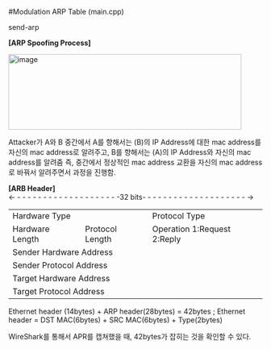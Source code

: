 #Modulation ARP Table (main.cpp)

  send-arp <interpace> <sender ip> <target ip>

  **[ARP Spoofing Process]**
  
  <img width="462" height="150" alt="image" src="https://github.com/user-attachments/assets/01d083a4-f8e4-4fa4-9ab1-b6ddd8110176" />

  Attacker가 A와 B 중간에서 A를 향해서는 (B)의 IP Address에 대한 mac address를
  자신의 mac address로 알려주고, B를 향해서는 (A)의 IP Address와 자신의 mac address를 알려줌
  즉, 중간에서 정상적인 mac address 교환을 자신의 mac address로 바꿔서 알려주면서 과정을 진행함.

  **[ARB Header]**
  <br><- - - - - - - - - - - - - - - - - - - - -32 bits- - - - - - - - - - - - - - - - - - - - ->
  <table>
    <tr>
      <td colspan="2">Hardware Type</td>
      <td>Protocol Type</td>
    </tr>
    <tr>
      <td>Hardware Length</td>
      <td>Protocol Length</td>
      <td>Operation 1:Request 2:Reply</td>
    </tr>
    <tr><td colspan="3">Sender Hardware Address</td></tr>
    <tr><td colspan="3">Sender Protocol Address</td></tr>
    <tr><td colspan="3">Target Hardware Address</td></tr>
    <tr><td colspan="3">Target Protocol Address</td></tr>
  </table>
  Ethernet header (14bytes) + ARP header(28bytes) = 42bytes
  ; Ethernet header = DST MAC(6bytes) + SRC MAC(6bytes) + Type(2bytes)

  WireShark를 통해서 APR를 캡쳐했을 때, 42bytes가 잡히는 것을 확인할 수 있다.
